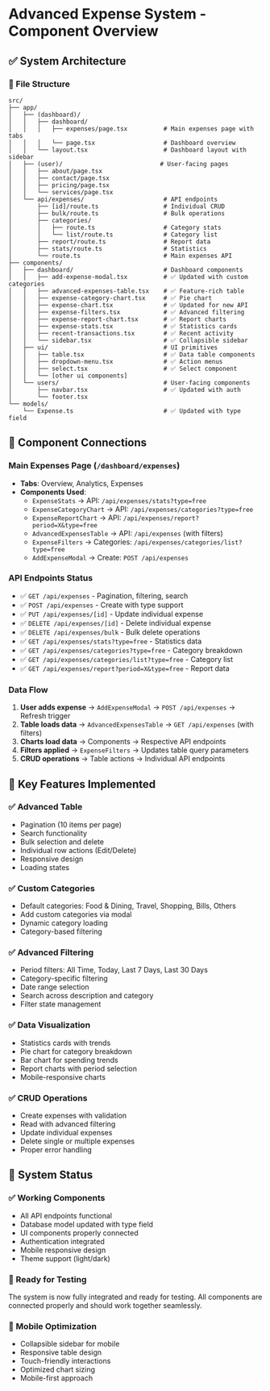 # Advanced Expense System - Component Overview

## ✅ **System Architecture**

### **📁 File Structure**

```
src/
├── app/
│   ├── (dashboard)/
│   │   ├── dashboard/
│   │   │   ├── expenses/page.tsx          # Main expenses page with tabs
│   │   │   └── page.tsx                   # Dashboard overview
│   │   └── layout.tsx                     # Dashboard layout with sidebar
│   ├── (user)/                           # User-facing pages
│   │   ├── about/page.tsx
│   │   ├── contact/page.tsx
│   │   ├── pricing/page.tsx
│   │   └── services/page.tsx
│   └── api/expenses/                      # API endpoints
│       ├── [id]/route.ts                  # Individual CRUD
│       ├── bulk/route.ts                  # Bulk operations
│       ├── categories/
│       │   ├── route.ts                   # Category stats
│       │   └── list/route.ts              # Category list
│       ├── report/route.ts                # Report data
│       ├── stats/route.ts                 # Statistics
│       └── route.ts                       # Main expenses API
├── components/
│   ├── dashboard/                         # Dashboard components
│   │   ├── add-expense-modal.tsx          # ✅ Updated with custom categories
│   │   ├── advanced-expenses-table.tsx    # ✅ Feature-rich table
│   │   ├── expense-category-chart.tsx     # ✅ Pie chart
│   │   ├── expense-chart.tsx              # ✅ Updated for new API
│   │   ├── expense-filters.tsx            # ✅ Advanced filtering
│   │   ├── expense-report-chart.tsx       # ✅ Report charts
│   │   ├── expense-stats.tsx              # ✅ Statistics cards
│   │   ├── recent-transactions.tsx        # ✅ Recent activity
│   │   └── sidebar.tsx                    # ✅ Collapsible sidebar
│   ├── ui/                                # UI primitives
│   │   ├── table.tsx                      # ✅ Data table components
│   │   ├── dropdown-menu.tsx              # ✅ Action menus
│   │   ├── select.tsx                     # ✅ Select component
│   │   └── [other ui components]
│   └── users/                             # User-facing components
│       ├── navbar.tsx                     # ✅ Updated with auth
│       └── footer.tsx
└── models/
    └── Expense.ts                         # ✅ Updated with type field
```

## 🔗 **Component Connections**

### **Main Expenses Page** (`/dashboard/expenses`)

- **Tabs**: Overview, Analytics, Expenses
- **Components Used**:
  - `ExpenseStats` → API: `/api/expenses/stats?type=free`
  - `ExpenseCategoryChart` → API: `/api/expenses/categories?type=free`
  - `ExpenseReportChart` → API: `/api/expenses/report?period=X&type=free`
  - `AdvancedExpensesTable` → API: `/api/expenses` (with filters)
  - `ExpenseFilters` → Categories: `/api/expenses/categories/list?type=free`
  - `AddExpenseModal` → Create: `POST /api/expenses`

### **API Endpoints Status**

- ✅ `GET /api/expenses` - Pagination, filtering, search
- ✅ `POST /api/expenses` - Create with type support
- ✅ `PUT /api/expenses/[id]` - Update individual expense
- ✅ `DELETE /api/expenses/[id]` - Delete individual expense
- ✅ `DELETE /api/expenses/bulk` - Bulk delete operations
- ✅ `GET /api/expenses/stats?type=free` - Statistics data
- ✅ `GET /api/expenses/categories?type=free` - Category breakdown
- ✅ `GET /api/expenses/categories/list?type=free` - Category list
- ✅ `GET /api/expenses/report?period=X&type=free` - Report data

### **Data Flow**

1. **User adds expense** → `AddExpenseModal` → `POST /api/expenses` → Refresh trigger
2. **Table loads data** → `AdvancedExpensesTable` → `GET /api/expenses` (with filters)
3. **Charts load data** → Components → Respective API endpoints
4. **Filters applied** → `ExpenseFilters` → Updates table query parameters
5. **CRUD operations** → Table actions → Individual API endpoints

## 🎯 **Key Features Implemented**

### **✅ Advanced Table**

- Pagination (10 items per page)
- Search functionality
- Bulk selection and delete
- Individual row actions (Edit/Delete)
- Responsive design
- Loading states

### **✅ Custom Categories**

- Default categories: Food & Dining, Travel, Shopping, Bills, Others
- Add custom categories via modal
- Dynamic category loading
- Category-based filtering

### **✅ Advanced Filtering**

- Period filters: All Time, Today, Last 7 Days, Last 30 Days
- Category-specific filtering
- Date range selection
- Search across description and category
- Filter state management

### **✅ Data Visualization**

- Statistics cards with trends
- Pie chart for category breakdown
- Bar chart for spending trends
- Report charts with period selection
- Mobile-responsive charts

### **✅ CRUD Operations**

- Create expenses with validation
- Read with advanced filtering
- Update individual expenses
- Delete single or multiple expenses
- Proper error handling

## 🔧 **System Status**

### **✅ Working Components**

- All API endpoints functional
- Database model updated with type field
- UI components properly connected
- Authentication integrated
- Mobile responsive design
- Theme support (light/dark)

### **🎯 Ready for Testing**

The system is now fully integrated and ready for testing. All components are connected properly and should work together seamlessly.

### **📱 Mobile Optimization**

- Collapsible sidebar for mobile
- Responsive table design
- Touch-friendly interactions
- Optimized chart sizing
- Mobile-first approach
